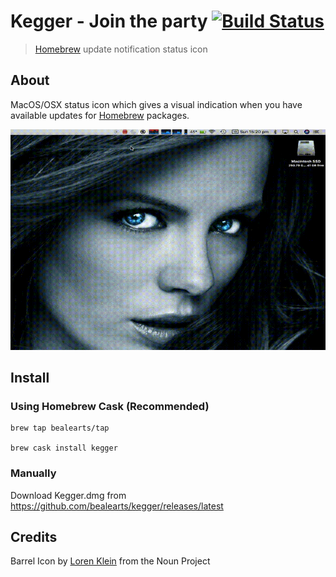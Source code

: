 # Kegger - Join the party [![Build Status](https://travis-ci.org/bealearts/kegger.svg?branch=master)](https://travis-ci.org/bealearts/kegger)

> [Homebrew](https://brew.sh/) update notification status icon

## About

MacOS/OSX status icon which gives a visual indication when you have available updates for [Homebrew](https://brew.sh/) packages.

![Demo](docs/demo.gif)

## Install

### Using Homebrew Cask (Recommended)

```shell
brew tap bealearts/tap

brew cask install kegger
```

### Manually

Download Kegger.dmg from https://github.com/bealearts/kegger/releases/latest

## Credits

Barrel Icon by [Loren Klein](https://thenounproject.com/lorenklein/) from the Noun Project
